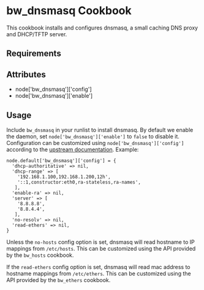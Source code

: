 bw_dnsmasq Cookbook
====================
This cookbook installs and configures dnsmasq, a small caching DNS proxy and
DHCP/TFTP server.

Requirements
------------

Attributes
----------
* node['bw_dnsmasq']['config']
* node['bw_dnsmasq']['enable']

Usage
-----
Include `bw_dnsmasq` in your runlist to install dnsmasq. By default we enable
the daemon, set `node['bw_dnsmasq']['enable']` to `false` to disable it.
Configuration can be customized using `node['bw_dnsmasq']['config']` according
to the [upstream documentation](http://www.thekelleys.org.uk/dnsmasq/docs/dnsmasq-man.html). Example:

    node.default['bw_dnsmasq']['config'] = {
      'dhcp-authoritative' => nil,
      'dhcp-range' => [
        '192.168.1.100,192.168.1.200,12h',
        '::1,constructor:eth0,ra-stateless,ra-names',
       ],
      'enable-ra' => nil,
      'server' => [
        '8.8.8.8',
        '8.8.4.4',
       ],
      'no-resolv' => nil,
      'read-ethers' => nil,
    }

Unless the `no-hosts` config option is set, dnsmasq will read hostname to IP
mappings from `/etc/hosts`. This can be customized using the API provided by
the `bw_hosts` cookbook.

If the `read-ethers` config option is set, dnsmasq will read mac address to 
hostname mappings from `/etc/ethers`. This can be customized using the API
provided by the `bw_ethers` cookbook.

